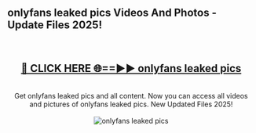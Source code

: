 <h2>onlyfans leaked pics Videos And Photos - Update Files 2025!</h2>
<br>
<div align="center">
<h2><a href="https://linkcuts.com/hfmhzwbr" rel="nofollow">🔴 CLICK HERE 🌐==►► onlyfans leaked pics</a></h2>
<br>
Get onlyfans leaked pics and all content. Now you can access all videos and pictures of onlyfans leaked pics. New Updated Files 2025!
<br>
<br>
<a href="https://linkcuts.com/hfmhzwbr" rel="nofollow" data-target="animated-image.originalLink"><img src="https://i.ibb.co.com/WyWwxjT/player-gif2.gif" alt="onlyfans leaked pics" style="max-width: 100%; display: inline-block;" data-target="animated-image.originalImage"></a>
</div>
<br>